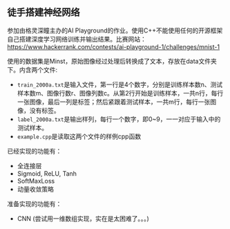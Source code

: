 ## 徒手搭建神经网络

参加由格灵深瞳主办的AI Playground的作业。使用C++不能使用任何的开源框架自己搭建深度学习网络训练并输出结果。比赛网站：https://www.hackerrank.com/contests/ai-playground-1/challenges/mnist-1

使用的数据集是Minst，原始图像经过处理后转换成了文本，存放在data文件夹下。内含两个文件:

* `train_2000a.txt`是输入文件，第一行是4个数字，分别是训练样本数n、测试样本数m、图像行数r、图像列数c。从第2行开始是训练样本，一共n行，每行一张图像，最后一列是标签；然后紧跟着测试样本，一共m行，每行一张图像，没有标签。
* `label_2000a.txt`是输出样列，每行一个数字，即0~9，一一对应于输入中的测试样本。
* `example.cpp`是读取这两个文件的样例cpp函数

已经实现的功能有：

* 全连接层
* Sigmoid, ReLU, Tanh
* SoftMaxLoss 
* 动量收敛策略

准备实现的功能有：

* CNN (尝试用一维数组实现，实在是太困难了。。。)
